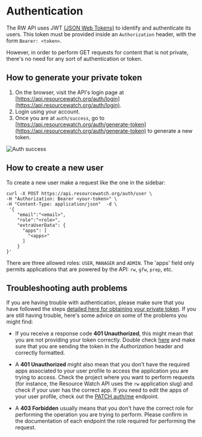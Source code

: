 # Authentication

The RW API uses JWT [(JSON Web Tokens)](https://tools.ietf.org/html/rfc7519) to identify and authenticate its users. This token must be provided inside an `Authorization` header, with the form `Bearer: <token>`.

However, in order to perform GET requests for content that is not private, there's no need for any sort of authentication or token.

## How to generate your private token

1. On the browser, visit the API's login page at [https://api.resourcewatch.org/auth/login](https://api.resourcewatch.org/auth/login).
2. Login using your account.
3. Once you are at `auth/success`, go to [https://api.resourcewatch.org/auth/generate-token](https://api.resourcewatch.org/auth/generate-token) to generate a new token.

![Auth success](images/authentication/auth-success.png)

## How to create a new user

To create a new user make a request like the one in the sidebar:

```shell
curl -X POST https://api.resourcewatch.org/auth/user \
-H "Authorization: Bearer <your-token>" \
-H "Content-Type: application/json"  -d \
 '{
    "email":"<email>",
    "role":"<role>",
    "extraUserData": {
      "apps": [
        "<apps>"
      ]
    }
}'
```

There are three allowed roles: `USER`, `MANAGER` and `ADMIN`. The 'apps' field only permits applications that are powered by the API: `rw`, `gfw`, `prep`, etc.

## Troubleshooting auth problems

If you are having trouble with authentication, please make sure that you have followed the steps [detailed here for obtaining your private token](#how-to-generate-your-private-token). If you are still having trouble, here's some advice on some of the problems you might find:

* If you receive a response code **401 Unauthorized**, this might mean that you are not providing your token correctly. Double check [here](#authentication) and make sure that you are sending the token in the *Authorization* header and correctly formatted.

* A **401 Unauthorized** might also mean that you don't have the required apps associated to your user profile to access the application you are trying to access. Check the project where you want to perform requests (for instance, the Resource Watch API uses the `rw` application slug) and check if your user has the correct app. If you need to edit the apps of your user profile, check out the [PATCH auth/me](#update-your-user-account-details) endpoint.

* A **403 Forbidden** usually means that you don't have the correct role for performing the operation you are trying to perform. Please confirm in the documentation of each endpoint the role required for performing the request.
